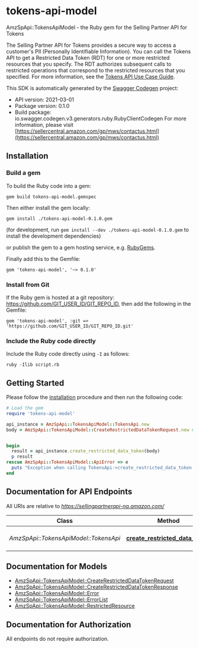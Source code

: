 # tokens-api-model

AmzSpApi::TokensApiModel - the Ruby gem for the Selling Partner API for Tokens 

The Selling Partner API for Tokens provides a secure way to access a customer's PII (Personally Identifiable Information). You can call the Tokens API to get a Restricted Data Token (RDT) for one or more restricted resources that you specify. The RDT authorizes subsequent calls to restricted operations that correspond to the restricted resources that you specified.  For more information, see the [Tokens API Use Case Guide](https://github.com/amzn/selling-partner-api-docs/blob/main/guides/en-US/use-case-guides/tokens-api-use-case-guide/tokens-API-use-case-guide-2021-03-01.md).

This SDK is automatically generated by the [Swagger Codegen](https://github.com/swagger-api/swagger-codegen) project:

- API version: 2021-03-01
- Package version: 0.1.0
- Build package: io.swagger.codegen.v3.generators.ruby.RubyClientCodegen
For more information, please visit [https://sellercentral.amazon.com/gp/mws/contactus.html](https://sellercentral.amazon.com/gp/mws/contactus.html)

## Installation

### Build a gem

To build the Ruby code into a gem:

```shell
gem build tokens-api-model.gemspec
```

Then either install the gem locally:

```shell
gem install ./tokens-api-model-0.1.0.gem
```
(for development, run `gem install --dev ./tokens-api-model-0.1.0.gem` to install the development dependencies)

or publish the gem to a gem hosting service, e.g. [RubyGems](https://rubygems.org/).

Finally add this to the Gemfile:

    gem 'tokens-api-model', '~> 0.1.0'

### Install from Git

If the Ruby gem is hosted at a git repository: https://github.com/GIT_USER_ID/GIT_REPO_ID, then add the following in the Gemfile:

    gem 'tokens-api-model', :git => 'https://github.com/GIT_USER_ID/GIT_REPO_ID.git'

### Include the Ruby code directly

Include the Ruby code directly using `-I` as follows:

```shell
ruby -Ilib script.rb
```

## Getting Started

Please follow the [installation](#installation) procedure and then run the following code:
```ruby
# Load the gem
require 'tokens-api-model'

api_instance = AmzSpApi::TokensApiModel::TokensApi.new
body = AmzSpApi::TokensApiModel::CreateRestrictedDataTokenRequest.new # CreateRestrictedDataTokenRequest | The restricted data token request details.


begin
  result = api_instance.create_restricted_data_token(body)
  p result
rescue AmzSpApi::TokensApiModel::ApiError => e
  puts "Exception when calling TokensApi->create_restricted_data_token: #{e}"
end
```

## Documentation for API Endpoints

All URIs are relative to *https://sellingpartnerapi-na.amazon.com/*

Class | Method | HTTP request | Description
------------ | ------------- | ------------- | -------------
*AmzSpApi::TokensApiModel::TokensApi* | [**create_restricted_data_token**](docs/TokensApi.md#create_restricted_data_token) | **POST** /tokens/2021-03-01/restrictedDataToken | 

## Documentation for Models

 - [AmzSpApi::TokensApiModel::CreateRestrictedDataTokenRequest](docs/CreateRestrictedDataTokenRequest.md)
 - [AmzSpApi::TokensApiModel::CreateRestrictedDataTokenResponse](docs/CreateRestrictedDataTokenResponse.md)
 - [AmzSpApi::TokensApiModel::Error](docs/Error.md)
 - [AmzSpApi::TokensApiModel::ErrorList](docs/ErrorList.md)
 - [AmzSpApi::TokensApiModel::RestrictedResource](docs/RestrictedResource.md)

## Documentation for Authorization

 All endpoints do not require authorization.

